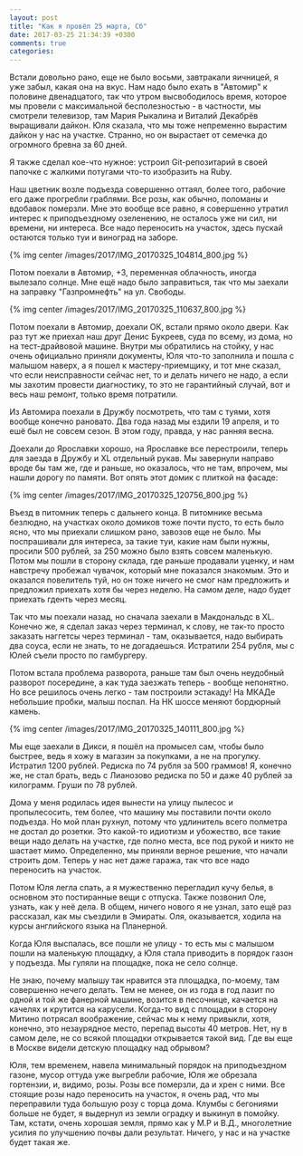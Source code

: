 ```yaml
---
layout: post
title: "Как я провёл 25 марта, Сб"
date: 2017-03-25 21:34:39 +0300
comments: true
categories: 
---
```

Встали довольно рано, еще не было восьми, завтракали яичницей, я уже забыл, какая она на вкус. Нам надо было ехать в "Автомир" к половине двенадцатого, так что утром высвободилось время, которое мы провели с максимальной бесполезностью - в частности, мы смотрели телевизор, там Мария Рыкалина и Виталий Декабрёв выращивали дайкон. Юля сказала, что мы тоже непременно вырастим дайкон у нас на участке. Странно, но он вырастает от семечка до огромного бревна за 60 дней.

Я также сделал кое-что нужное: устроил Git-репозитарий в своей папочке с жалкими потугами что-то изобразить на Ruby.

Наш цветник возле подъезда совершенно оттаял, более того, рабочие его даже прогребли граблями. Все розы, как обычно, поломаны и вдобавок померзли. Мне это вообще все равно, я совершенно утратил интерес к приподъездному озеленению, не осталось уже ни сил, ни времени, ни интереса. Все надо переносить на участок, здесь пускай остаются только туи и виноград на заборе.

{% img center /images/2017/IMG_20170325_104814_800.jpg %}

Потом поехали в Автомир, +3, переменная облачность, иногда вылезало солнце. Мне ещё надо было заправиться, так что мы заехали на заправку "Газпромнефть" на ул. Свободы.

{% img center /images/2017/IMG_20170325_110637_800.jpg %}

Потом поехали в Автомир, доехали ОК, встали прямо около двери. Как раз тут же приехал наш друг Денис Букреев, суда по всему, из дома, но на тест-драйвовой машине. Внутри мы обратились на стойку, у нас очень официально приняли документы, Юля что-то заполнила и пошла с малышом наверх, а я пошел к мастеру-приемщику, и тот мне сказал, что если неисправности сейчас нет, то и делать ничего не надо, а если мы захотим провести диагностику, то это не гарантийный случай, вот и весь наш ремонт, только время потратили. 

Из Автомира поехали в Дружбу посмотреть, что там с туями, хотя вообще конечно рановато. Два года назад мы ездили 19 апреля, и то ешё был не совсем сезон. В этом году, правда, у нас ранняя весна.

Доехали до Ярославки хорошо, на Ярославке все перестроили, теперь для заезда в Дружбу и XL отдельный рукав. Мы завернули направо вроде бы там же, где и раньше, но оказалось, что не там, впрочем, мы нашли дорогу по памяти. Вот опять этот домик с плиткой на фасаде:

{% img center /images/2017/IMG_20170325_120756_800.jpg %}

Въезд в питомник теперь с дальнего конца. В питомнике весьма безлюдно, на участках около домиков тоже почти пусто, то есть было ясно, что мы приехали слишком рано, завозов еще не было. Мы поспрашивали для интереса, за такие туи, какие нам были нужны, просили 500 рублей, за 250 можно было взять совсем маленькую. Потом мы пошли в сторону склада, где раньше продавали уценку, и нам навстречу пробежал чувачок, который мне показался знакомым. Это и оказался повелитель туй, но он тоже ничего не смог нам предложить и предложил приехать хотя бы через неделю. На самом деле, надо будет приехать гденть через месяц.

Так что мы поехали назад, но сначала заехали в Макдональдс в XL. Конечно же, я сделал заказ через терминал, к слову, не так-то просто заказать наггетсы через терминал - там, оказывается, надо выбирать два соуса, если не знать, то не догадаешься. Истратили 254 рубля, мы с Юлей съели просто по гамбургеру. 

Потом встала проблема разворота, раньше там был очень неудобный разворот посередине, а как туда заезжать теперь - вообще непонятно. Но все решилось очень легко - там построили эстакаду! На МКАДе небольшие пробки, малыш поспал. На НК шоссе меняют бордюрный камень.

{% img center /images/2017/IMG_20170325_140111_800.jpg %}

Мы еще заехали в Дикси, я пошёл на промысел сам, чтобы было быстрее, ведь я хожу в магазин за покупками, а не на прогулку. Истратил 1200 рублей. Редиска по 74 рубля за 500 граммов! Я, конечно же, не стал брать, ведь с Лианозово редиска по 50 и даже 40 рублей за килограмм. Груши по 78 рублей.

Дома у меня родилась идея вынести на улицу пылесос и пропылесосить, тем более, что машину мы поставили почти около подъезда. Но мой план рухнул, потому что удлинитель всего полметра не достал до розетки. Это какой-то идиотизм и убожество, все такие вещи надо делать на участке, где полно места, все под рукой и никто не шастает мимо. Определенно, мы приняли верное решение, что начали строить дом. Теперь у нас нет даже гаража, так что все надо переносить на участок.

Потом Юля легла спать, а я мужественно перегладил кучу белья, в основном это постиранные вещи с отпуска. Также позвонил Оле, узнать, как у неё дела. В общем, ничего нового я не узнал, зато ещё раз рассказал, как мы съездили в Эмираты. Оля, оказывается, ходила на курсы английского языка на Планерной.

Когда Юля выспалась, все пошли не улицу - то есть мы с малышом пошли на маленькую площадку, а Юля стала приводить в порядок газон у подъезда. Мы гуляли на площадке, пока не село солнце.

Не знаю, почему малышу так нравится эта площадка, по-моему, там совершенно нечего делать. Тем не менее, он из года в год лазит по одной и той же фанерной машине, возится в песочнице, качается на качелях и крутится на карусели. Когда-то вид с площадки в сторону Митино потрясал воображение, сейчас мы к нему привыкли, хотя, конечно, это незаурядное место, перепад высоты 40 метров. Нет, ну в самом деле, не со всякой площадки открывается такой вид. Где вы еще в Москве видели детскую площадку над обрывом?

Юля, тем временем, навела минимальный порядок на приподъездном газоне, мусор оттуда уже выгребли рабочие, Юля же обрезала гортензии, и, видимо, розы. Розы все померзли, да и хрен с ними. Все стоящие розы надо переносить на участок, я очень рад, что мы переправили туда большую розу с торца дома. Клумбы с бегониями больше не будет, я выдернул из земли оградку и выкинул в помойку. Там, кстати, очень хорошая земля, прямо как у М.Р и В.Д., многолетние усилия по улучшению почвы дали результат. Ничего, у нас и на участке будет такая же. 